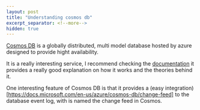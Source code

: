 ```yaml
---
layout: post
title: "Understanding cosmos db"
excerpt_separator: <!--more-->
hidden: true
---
```


[Cosmos DB](https://docs.microsoft.com/en-us/azure/cosmos-db/introduction) is a globally distributed, multi model database hosted by azure designed to provide hight availability. 

It is a really interesting service, I recommend checking the [documentation](https://docs.microsoft.com/en-us/azure/cosmos-db/distribute-data-globally) it provides a really good explanation on how it works and the theories behind it.

One interesting feature of Cosmos DB is that it provides a (easy integration)[https://docs.microsoft.com/en-us/azure/cosmos-db/change-feed] to the database event log, with is named the change feed in Cosmos.

